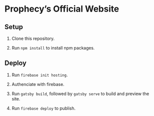 # Prophecy’s Official Website

## Setup

1. Clone this repository.

1. Run `npm install` to install npm packages.

## Deploy

1. Run `firebase init hosting`.

1. Authenciate with firebase.

1. Run `gatsby build`, followed by `gatsby serve` to build and preview the site.

1. Run `firebase deploy` to publish.
